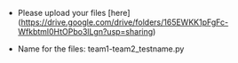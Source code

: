 - Please upload your files [here]
(https://drive.google.com/drive/folders/165EWKK1pFgFc-Wfkbtml0HtOPbo3lLgn?usp=sharing)

- Name for the files: team1-team2_testname.py
